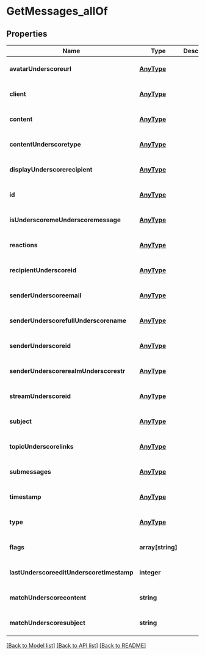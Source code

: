 # GetMessages_allOf

## Properties
Name | Type | Description | Notes
------------ | ------------- | ------------- | -------------
**avatarUnderscoreurl** | [**AnyType**](.md) |  | [optional] [default to null]
**client** | [**AnyType**](.md) |  | [optional] [default to null]
**content** | [**AnyType**](.md) |  | [optional] [default to null]
**contentUnderscoretype** | [**AnyType**](.md) |  | [optional] [default to null]
**displayUnderscorerecipient** | [**AnyType**](.md) |  | [optional] [default to null]
**id** | [**AnyType**](.md) |  | [optional] [default to null]
**isUnderscoremeUnderscoremessage** | [**AnyType**](.md) |  | [optional] [default to null]
**reactions** | [**AnyType**](.md) |  | [optional] [default to null]
**recipientUnderscoreid** | [**AnyType**](.md) |  | [optional] [default to null]
**senderUnderscoreemail** | [**AnyType**](.md) |  | [optional] [default to null]
**senderUnderscorefullUnderscorename** | [**AnyType**](.md) |  | [optional] [default to null]
**senderUnderscoreid** | [**AnyType**](.md) |  | [optional] [default to null]
**senderUnderscorerealmUnderscorestr** | [**AnyType**](.md) |  | [optional] [default to null]
**streamUnderscoreid** | [**AnyType**](.md) |  | [optional] [default to null]
**subject** | [**AnyType**](.md) |  | [optional] [default to null]
**topicUnderscorelinks** | [**AnyType**](.md) |  | [optional] [default to null]
**submessages** | [**AnyType**](.md) |  | [optional] [default to null]
**timestamp** | [**AnyType**](.md) |  | [optional] [default to null]
**type** | [**AnyType**](.md) |  | [optional] [default to null]
**flags** | **array[string]** |  | [optional] [default to null]
**lastUnderscoreeditUnderscoretimestamp** | **integer** |  | [optional] [default to null]
**matchUnderscorecontent** | **string** |  | [optional] [default to null]
**matchUnderscoresubject** | **string** |  | [optional] [default to null]

[[Back to Model list]](../README.md#documentation-for-models) [[Back to API list]](../README.md#documentation-for-api-endpoints) [[Back to README]](../README.md)


